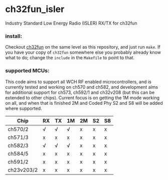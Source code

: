 # ch32fun_isler
Industry Standard Low Energy Radio (ISLER) RX/TX for ch32fun

### install:
Checkout [ch32fun](https://github.com/cnlohr/ch32fun) on the same level as this repository, and just run `make`.
If you have your copy of `ch32fun` somewhere else you probably already know what to do; change the `include`
in the `Makefile` to point to that.

### supported MCUs:
This code aims to support all WCH RF enabled microcontrollers, and is currently tested and working on ch570 and ch582,
and development aims for additional support for ch573, ch592/1 and ch32v208 (but this can be extended to other chips).
Current focus is on getting the 1M mode working on all, and when that is finished 2M and Coded Phy S2 and S8 will be added
where supported.

| Chip       | RX | TX | 1M | 2M | S2 | S8 |
|------------|----|----|----|----|----|----|
| ch570/2    | √  | √  | √  | x  | x  | x  |
| ch571/3    | x  | x  | x  | x  | x  | x  |
| ch582/3    | √  | √  | √  | x  | x  | x  |
| ch584/5    | x  | x  | x  | x  | x  | x  |
| ch591/2    | x  | x  | x  | x  | x  | x  |
| ch23v203/2 | x  | x  | x  | x  | x  | x  |